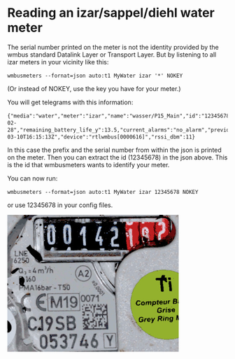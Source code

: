 Reading an izar/sappel/diehl water meter
========================================

The serial number printed on the meter is not the identity provided by
the wmbus standard Datalink Layer or Transport Layer. But by listening
to all izar meters in your vicinity like this:

```
wmbusmeters --fornat=json auto:t1 MyWater izar '*' NOKEY
```

(Or instead of NOKEY, use the key you have for your meter.)

You will get telegrams with this information:

```
{"media":"water","meter":"izar","name":"wasser/P15_Main","id":"12345678","prefix":"C19SB","serial_number":"053746","total_m3":251.887,"last_month_total_m3":249.493,"last_month_measure_date":"2021-02-28","remaining_battery_life_y":13.5,"current_alarms":"no_alarm","previous_alarms":"no_alarm","transmit_period_s":8,"manufacture_year":"2019","timestamp":"2021-03-10T16:15:13Z","device":"rtlwmbus[0000616]","rssi_dbm":11}
```

In this case the prefix and the serial number from within the json is printed on the meter.
Then you can extract the id (12345678) in the json above. This is the id that wmbusmeters
wants to identify your meter.

You can now run:

```
wmbusmeters --format=json auto:t1 MyWater izar 12345678 NOKEY
```

or use 12345678 in your config files.

![Water meter](img/izarwatermeter.jpg?raw=true)